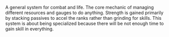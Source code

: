 A general system for combat and life. The core mechanic of managing different resources and gauges to do anything. Strength is gained primarily by stacking passives to accel the ranks rather than grinding for skills. This system is about being specialized because there will be not enough time to gain skill in everything.

